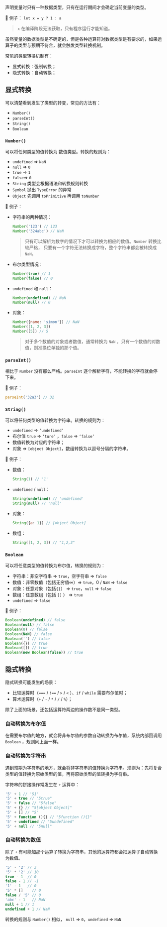 声明变量时只有一种数据类型，只有在运行期间才会确定当前变量的类型。

🌰 例子： `let x = y ? 1 : a`

> `x` 在编译阶段无法获取，只有程序运行才能知道。



虽然变量的数据类型是不确定的，但是各种运算符对数据类型是有要求的，如果运算子的类型与预期不符合，就会触发类型转换机制。

常见的类型转换机制有：

+ 显式转换：强制转换；
+ 隐式转换：自动转换；



## 显式转换

可以清楚看到发生了类型的转变，常见的方法有：

+ `Number()`
+ `parseInt()`
+ `String()`
+ `Boolean`

### `Number()`

可以将任何类型的值转换为 数值类型。转换的规则为：
+ `undefined` => `NaN`
+ `null` => `0`
+ `true` => `1`
+ `false`=> `0`
+ `String` 类型会根据语法和转换规则转换
+ `Symbol` 抛出 `TypeError` 的异常
+ `Object` 先调用 `toPrimitive` 再调用 `toNumber`

🌰 例子：

+ 字符串的两种情况：

  ```js
  Number('123') // 123
  Number('324abc') // NaN
  ```
  
  > 只有可以解析为数字的情况下才可以转换为相应的数值。`Number` 转换比较严格， 只要有一个字符无法转换成字符，整个字符串都会被转换成 `NaN`。
  
+ 布尔类型情况：

  ```js
  Number(true) // 1
  Number(false) // 0
  ```
  
+ `undefined` 和 `null`：

  ```js
  Number(undefined) // NaN
  Number(null) // 0
  ```
  
+ 对象：

  ```js
  Number({name: 'simon'}) // NaN
  Number([1, 2, 3])
  Number([5]) // 5
  ```

  > 对于多个数值的对象或者数值，通常转换为 `NaN` ，只有一个数值的对数值，则准换位单独的那个值。



### `parseInt()`

相比于 `Number` 没有那么严格。`parseInt` 逐个解析字符，不能转换的字符就会停下来。

🌰 例子：
```js
parseInt('32a3') // 32
```

### `String()`

可以将任何类型的值转换为字符串。转换的规则为：

+ `undefined` => `‘undefined’`
+ 布尔值 `true` => `‘ture’` ，`false` => `‘false’`
+ 数值转换为对应的字符串；
+ 对象 => `[object Object]`，数组转换为以逗号分隔的字符串。



🌰 例子：

+ 数值：

  ```js
  String(1) // '1'
  ```

+ `undefined` / `null`：

  ```js
  String(undefined) // 'undefined'
  String(null) // 'null'
  ```

+ 对象：

  ```js
  String({a: 1}) // [object Object]
  ```

+ 数组：

  ```js
  String([1, 2, 3]) // "1,2,3"
  ```

  

### `Boolean`

可以将任意类型的值转换为布尔值，转换的规则为：

+ 字符串：非空字符串 => `true`，空字符串 => `false`
+ 数值：非零数值（包括无穷值∞）=> `true`，0 / `NaN` => `false`
+ 对象：任意对象（包括`{}`） => `true`，`null` => `false`
+ 数组：任意数组（包括 `[]` ） => `true`
+ `undefined` => `false`



🌰 例子：

```js
Boolean(undefined) // false
Boolean(null) // false
Boolean(0) // false
Boolean(NaN) // false
Boolean('') // false
Boolean({}) // true
Boolean([]) // true
Boolean(new Boolean(false)) // true
```



## 隐式转换

隐式转换可能发生的场景：
+ 比较运算时（`===` / `!==` / `>` / `<` ）、`if` / `while` 需要布尔值时；
+ 算术运算时（`+` / `-` / `*` / `/` /  `%`）；

除了上面的场景，还包括运算符两边的操作数不是同一类型。


### 自动转换为布尔值

在需要布尔值的地方，就会将非布尔值的参数自动转换为布尔值，系统内部回调用 `Boolean` ，规则同上面一样。

### 自动转换为字符串

遇到预期为字符串的地方，就会将非字符串的值转换为字符串。规则为：先将复合类型的值转换为原始类型的值，再将原始类型的值转换为字符串。

字符串的拼接操作常发生在 `+` 运算中：

```js
'5' + 1 // '51'
'5' + true // "5true"
'5' + false // "5false"
'5' + {} // "5[object Object]"
'5' + [] // "5"
'5' + function (){} // "5function (){}"
'5' + undefined // "5undefined"
'5' + null // "5null"
```

### 自动转换为数值

除了 `+` 有可能加那个运算子转换为字符串，其他的运算符都会把运算子自动转换为数值。

```js
'5' - '2' // 3
'5' * '2' // 10
true - 1  // 0
false - 1 // -1
'1' - 1   // 0
'5' * []    // 0
false / '5' // 0
'abc' - 1   // NaN
null + 1 // 1
undefined + 1 // NaN
```

转换的规则与 `Number()` 相似， `null` => `0`，`undefined` => `NaN`

